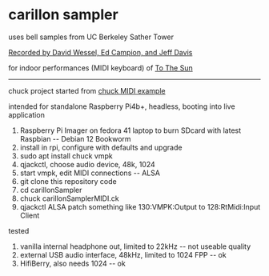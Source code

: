 # carillon sampler
uses bell samples from UC Berkeley Sather Tower

[Recorded by David Wessel, Ed Campion, and Jeff Davis ](https://cearto.github.io/hack-the-bells/open.html)

for indoor performances (MIDI keyboard) of 
[To The Sun](https://www.suncarillon.org/)

----
chuck project started from 
[chuck MIDI example](https://chuck.stanford.edu/doc/examples/midi/polyfony.ck)

intended for standalone Raspberry Pi4b+, headless, booting into live application
1. Raspberry Pi Imager on fedora 41 laptop to burn SDcard with latest Raspbian -- Debian 12 Bookworm
2. install in rpi, configure with defaults and upgrade
3. sudo apt install chuck vmpk
4. qjackctl, choose audio device, 48k, 1024
5. start vmpk, edit MIDI connections -- ALSA
6. git clone this repository code
7. cd carillonSampler
8. chuck carillonSamplerMIDI.ck
9. qjackctl ALSA patch something like 130:VMPK:Output to 128:RtMidi:Input Client

tested
1. vanilla internal headphone out, limited to 22kHz -- not useable quality
2. external USB audio interface, 48kHz, limited to 1024 FPP -- ok
3. HifiBerry, also needs 1024 -- ok
